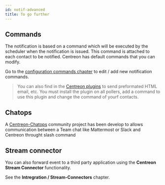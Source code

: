 ```yaml
---
id: notif-advanced
title: To go further
---
```


## Commands

The notification is based on a command which will be executed by the scheduler
when the notification is issued. This command is attached to each contact to be
notified. Centreon has default commands that you can modify.

Go to the [configuration commands
chapter](../monitoring/basic-objects/commands.md#definition) to edit / add new notification
commands.

> You can also find in the [Centreon
> plugins](https://github.com/centreon/centreon-plugins/tree/master/notification)
> to send preformated HTML email, etc. You must install the plugin on all
> pollers, add a command to use this plugin and change the command of yourf
> contacts.

## Chatops

A [Centreon-Chatops](https://github.com/centreon/centreon-chatops) community
project has been develop to allows communication between a Team chat like
Mattermost or Slack and Centreon throught slash command

## Stream connector

You can also forward event to a third party application using the **Centreon
Stream Connector** functionality.

See the **Intregration / Stream-Connectors** chapter.
